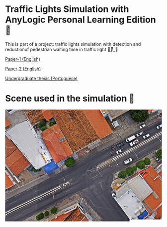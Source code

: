 # Traffic Lights Simulation with AnyLogic Personal Learning Edition  🚥

This is part of a project: traffic lights simulation with detection and reductionof pedestrian waiting time in traffic light 🚦___🚶____🚗


[Paper-1 (English) ](http://lcv.fee.unicamp.br/images/BTSym18/Papers/030.pdf)

[Paper-2 (English) ](https://www.springer.com/gp/book/9783030575656)

[Undergraduate thesis (Portuguese) ](https://engcomputacaopaudosferros.ufersa.edu.br/wp-content/uploads/sites/87/2018/06/tcc_cibely.pdf)


# Scene used in the simulation 🛑
![Figure](https://github.com/roscibely/Traffic-lights-simulation-AnyLogic/blob/master/FOTO_AEREA.png)
